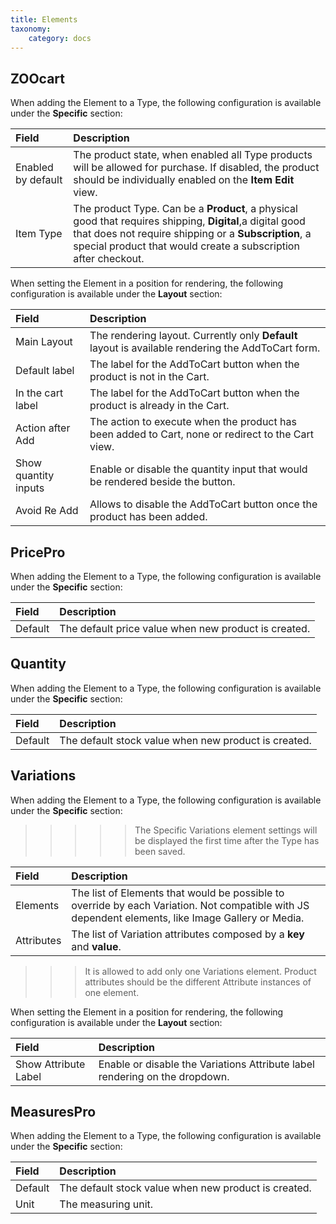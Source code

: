 ```yaml
---
title: Elements
taxonomy:
    category: docs
---
```


## ZOOcart

When adding the Element to a Type, the following configuration is available under the **Specific** section:

| Field       | Description |
| :---------- | :---------- |
| Enabled by default | The product state, when enabled all Type products will be allowed for purchase. If disabled, the product should be individually enabled on the **Item Edit** view. |
| Item Type | The product Type. Can be a **Product**, a physical good that requires shipping, **Digital**,a digital good that does not require shipping or a **Subscription**, a special product that would create a subscription after checkout. |

When setting the Element in a position for rendering, the following configuration is available under the **Layout** section:

| Field       | Description |
| :---------- | :---------- |
| Main Layout | The rendering layout. Currently only **Default** layout is available rendering the AddToCart form. |
| Default label | The label for the AddToCart button when the product is not in the Cart. |
| In the cart label | The label for the AddToCart button when the product is already in the Cart. |
| Action after Add | The action to execute when the product has been added to Cart, none or redirect to the Cart view. |
| Show quantity inputs | Enable or disable the quantity input that would be rendered beside the button. |
| Avoid Re Add | Allows to disable the AddToCart button once the product has been added. |

## PricePro

When adding the Element to a Type, the following configuration is available under the **Specific** section:

| Field       | Description |
| :---------- | :---------- |
| Default | The default price value when new product is created. |

## Quantity

When adding the Element to a Type, the following configuration is available under the **Specific** section:

| Field       | Description |
| :---------- | :---------- |
| Default | The default stock value when new product is created. |

## Variations

When adding the Element to a Type, the following configuration is available under the **Specific** section:

>>>>> The Specific Variations element settings will be displayed the first time after the Type has been saved.

| Field       | Description |
| :---------- | :---------- |
| Elements | The list of Elements that would be possible to override by each Variation. Not compatible with JS dependent elements, like Image Gallery or Media.|
| Attributes | The list of Variation attributes composed by a **key** and **value**. |

>>> It is allowed to add only one Variations element. Product attributes should be the different Attribute instances of one element.

When setting the Element in a position for rendering, the following configuration is available under the **Layout** section:

| Field       | Description |
| :---------- | :---------- |
| Show Attribute Label | Enable or disable the Variations Attribute label rendering on the dropdown. |

## MeasuresPro

When adding the Element to a Type, the following configuration is available under the **Specific** section:

| Field       | Description |
| :---------- | :---------- |
| Default | The default stock value when new product is created. |
| Unit | The measuring unit. |
